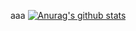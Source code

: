 aaa
[![Anurag's github stats](https://github-readme-stats.vercel.app/api?username=username)](https://github.com/anuraghazra/github-readme-stats)
